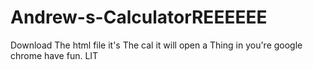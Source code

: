 # Andrew-s-CalculatorREEEEEE
Download The html file it's The cal it will open a Thing in you're google chrome have fun. LIT
